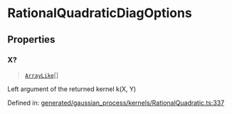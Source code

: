 # RationalQuadraticDiagOptions

## Properties

### X?

> [`ArrayLike`](../types/ArrayLike.md)[]

Left argument of the returned kernel k(X, Y)

Defined in:  [generated/gaussian\_process/kernels/RationalQuadratic.ts:337](https://github.com/transitive-bullshit/scikit-learn-ts/blob/b59c1ff/packages/sklearn/src/generated/gaussian_process/kernels/RationalQuadratic.ts#L337)
